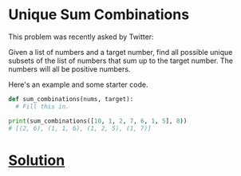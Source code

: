 # Unique Sum Combinations

This problem was recently asked by Twitter:

Given a list of numbers and a target number, find all possible unique subsets of the list of numbers that sum up to the target number. The numbers will all be positive numbers.

Here's an example and some starter code.

```python
def sum_combinations(nums, target):
  # Fill this in.

print(sum_combinations([10, 1, 2, 7, 6, 1, 5], 8))
# [(2, 6), (1, 1, 6), (1, 2, 5), (1, 7)]
```

# [Solution](solution.md)